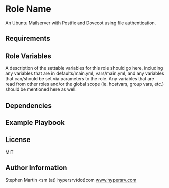 Role Name
=========

An Ubuntu Mailserver with Postfix and Dovecot using file authentication.

Requirements
------------


Role Variables
--------------

A description of the settable variables for this role should go here, including any variables that are in defaults/main.yml, vars/main.yml, and any variables that can/should be set via parameters to the role. Any variables that are read from other roles and/or the global scope (ie. hostvars, group vars, etc.) should be mentioned here as well.

Dependencies
------------


Example Playbook
----------------

License
-------

MIT

Author Information
------------------
Stephen Martin <sm (at) hypersrv(dot)com www.hypersrv.com
